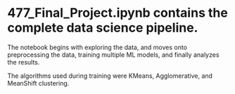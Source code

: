 # 477_Final_Project.ipynb contains the complete data science pipeline. 

The notebook begins with exploring the data, and moves onto preprocessing the data,
training multiple ML models, and finally analyzes the results. 

The algorithms used during training were KMeans, Agglomerative, and MeanShift clustering.  
